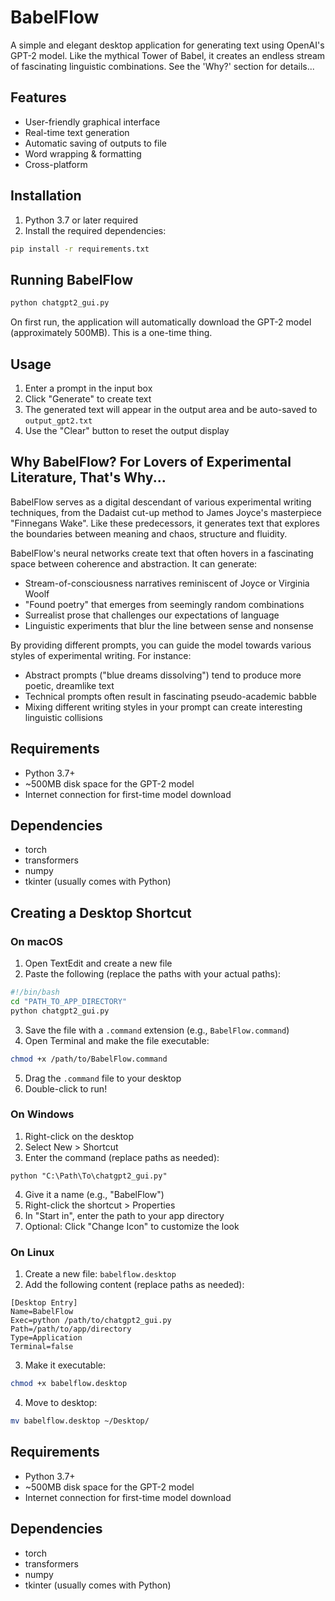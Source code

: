 # BabelFlow

A simple and elegant desktop application for generating text using OpenAI's GPT-2 model. Like the mythical Tower of Babel, it creates an endless stream of fascinating linguistic combinations. See the 'Why?' section for details...

## Features

- User-friendly graphical interface
- Real-time text generation
- Automatic saving of outputs to file
- Word wrapping & formatting
- Cross-platform

## Installation

1. Python 3.7 or later required
2. Install the required dependencies:
```bash
pip install -r requirements.txt
```

## Running BabelFlow

```bash
python chatgpt2_gui.py
```

On first run, the application will automatically download the GPT-2 model (approximately 500MB). This is a one-time thing.

## Usage

1. Enter a prompt in the input box
2. Click "Generate" to create text
3. The generated text will appear in the output area and be auto-saved to `output_gpt2.txt`
4. Use the "Clear" button to reset the output display

## Why BabelFlow? For Lovers of Experimental Literature, That's Why...

BabelFlow serves as a digital descendant of various experimental writing techniques, from the Dadaist cut-up method to James Joyce's masterpiece "Finnegans Wake". Like these predecessors, it generates text that explores the boundaries between meaning and chaos, structure and fluidity.

BabelFlow's neural networks create text that often hovers in a fascinating space between coherence and abstraction. It can generate:

- Stream-of-consciousness narratives reminiscent of Joyce or Virginia Woolf
- "Found poetry" that emerges from seemingly random combinations
- Surrealist prose that challenges our expectations of language
- Linguistic experiments that blur the line between sense and nonsense

By providing different prompts, you can guide the model towards various styles of experimental writing. For instance:
- Abstract prompts ("blue dreams dissolving") tend to produce more poetic, dreamlike text
- Technical prompts often result in fascinating pseudo-academic babble
- Mixing different writing styles in your prompt can create interesting linguistic collisions

## Requirements

- Python 3.7+
- ~500MB disk space for the GPT-2 model
- Internet connection for first-time model download

## Dependencies

- torch
- transformers
- numpy
- tkinter (usually comes with Python)

## Creating a Desktop Shortcut

### On macOS
1. Open TextEdit and create a new file
2. Paste the following (replace the paths with your actual paths):
```bash
#!/bin/bash
cd "PATH_TO_APP_DIRECTORY"
python chatgpt2_gui.py
```
3. Save the file with a `.command` extension (e.g., `BabelFlow.command`)
4. Open Terminal and make the file executable:
```bash
chmod +x /path/to/BabelFlow.command
```
5. Drag the `.command` file to your desktop
6. Double-click to run!

### On Windows
1. Right-click on the desktop
2. Select New > Shortcut
3. Enter the command (replace paths as needed):
```
python "C:\Path\To\chatgpt2_gui.py"
```
4. Give it a name (e.g., "BabelFlow")
5. Right-click the shortcut > Properties
6. In "Start in", enter the path to your app directory
7. Optional: Click "Change Icon" to customize the look

### On Linux
1. Create a new file: `babelflow.desktop`
2. Add the following content (replace paths as needed):
```
[Desktop Entry]
Name=BabelFlow
Exec=python /path/to/chatgpt2_gui.py
Path=/path/to/app/directory
Type=Application
Terminal=false
```
3. Make it executable:
```bash
chmod +x babelflow.desktop
```
4. Move to desktop:
```bash
mv babelflow.desktop ~/Desktop/
```

## Requirements
- Python 3.7+
- ~500MB disk space for the GPT-2 model
- Internet connection for first-time model download

## Dependencies

- torch
- transformers
- numpy
- tkinter (usually comes with Python)
